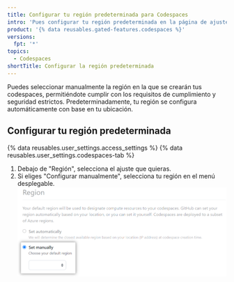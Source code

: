 ```yaml
---
title: Configurar tu región predeterminada para Codespaces
intro: 'Pues configurar tu región predeterminada en la página de ajustes de perfil de {% data variables.product.prodname_github_codespaces %} para personalizar en donde se guardan tus datos.'
product: '{% data reusables.gated-features.codespaces %}'
versions:
  fpt: '*'
topics:
  - Codespaces
shortTitle: Configurar la región predeterminada
---
```


Puedes seleccionar manualmente la región en la que se crearán tus codespaces, permitiéndote cumplir con los requisitos de cumplimiento y seguridad estrictos. Predeterminadamente, tu región se configura automáticamente con base en tu ubicación.

## Configurar tu región predeterminada

{% data reusables.user_settings.access_settings %}
{% data reusables.user_settings.codespaces-tab %}
1. Debajo de "Región", selecciona el ajuste que quieras.
2. Si eliges "Configurar manualmente", selecciona tu región en el menú desplegable. ![Seleccionar tu región](/assets/images/help/codespaces/select-default-region.png)
